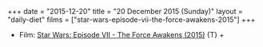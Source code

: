 +++
date = "2015-12-20"
title = "20 December 2015 (Sunday)"
layout = "daily-diet"
films = ["star-wars-episode-vii-the-force-awakens-2015"]
+++


* Film: [Star Wars: Episode VII - The Force Awakens (2015)](/films/star-wars-episode-vii-the-force-awakens-2015) {T} +